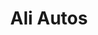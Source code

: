---
title: "Ali Autos"
url: /karachi/ali-autos-shop-no-5-block-a-north-nazimabad-town/
shop: car repair
---